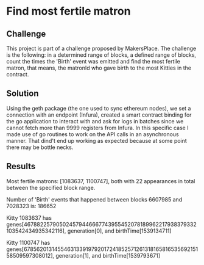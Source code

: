 # Find most fertile matron


## Challenge
This project is part of a challenge proposed by MakersPlace.
The challenge is the following: in a determined range of blocks, a defined range of blocks, count the times the 'Birth' event was emitted and find the most fertile matron, that means, the matronId who gave birth to the most Kitties in the contract.

## Solution

Using the geth package (the one used to sync ethereum nodes), we set a connection with an endpoint (Infura), created a smart contract binding for the go application to interact with and ask for logs in batches since we cannot fetch more than 9999 registers from Infura.
In this specific case I made use of go routines to work on the API calls in an asynchronous manner.
That dind't end up working as expected because at some point there may be bottle necks.


## Results

Most fertile matrons: [1083637,  1100747], both with 22 appearances in total between the specified block range.

Number of 'Birth' events that happened 
    between blocks 6607985 and 7028323 is: 186652

Kitty 1083637 has genes[467882257905024579446667743955452078189962217938379332103542434935342116], 
            generation[0], 
            and birthTime[1539134711]

Kitty 1100747 has genes[678562013145546313391979201724185257126131816581653569215158509597308012], 
            generation[1], 
            and birthTime[1539793671]
